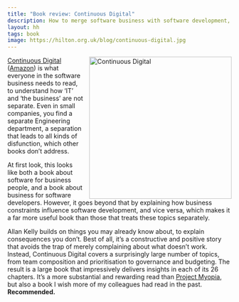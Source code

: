 ```yaml
---
title: "Book review: Continuous Digital"
description: How to merge software business with software development, by @allankellynet
layout: hh
tags: book
image: https://hilton.org.uk/blog/continuous-digital.jpg
---
```


<a href="https://www.allankellyassociates.co.uk/books/"><img src="continuous-digital.jpg" alt="Continuous Digital" style="width:320px;float:right;margin-left:1em"></a>

[Continuous Digital](https://www.allankellyassociates.co.uk/books/)
([Amazon](https://amzn.to/2CUbMbW))
is what everyone in the software business needs to read, to understand how ‘IT’ and ‘the business’ are not separate. 
Even in small companies, you find a separate Engineering department, a separation that leads to all kinds of disfunction, which other books don’t address.

At first look, this looks like both a book about software for business people, and a book about business for software developers.
However, it goes beyond that by explaining how business constraints influence software development, and vice versa, which makes it a far more useful book than those that treats these topics separately. 

Allan Kelly builds on things you may already know about, to explain consequences you don’t.
Best of all, it’s a constructive and positive story that avoids the trap of merely complaining about what doesn’t work.
Instead, Continuous Digital covers a surprisingly large number of topics, from team composition and prioritisation to governance and budgeting.
The result is a large book that impressively delivers insights in each of its 26 chapters.
It’s a more substantial and rewarding read than [Project Myopia](project-myopia), but also a book I wish more of my colleagues had read in the past.
**Recommended.**
